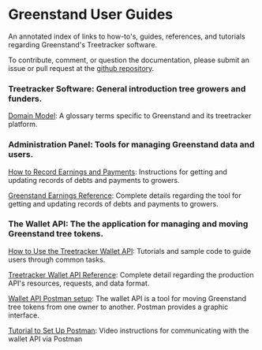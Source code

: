 # Greenstand User Guides

An annotated index of links to how-to's, guides, references, and tutorials regarding Greenstand's Treetracker software.

To contribute, comment, or question the documentation, please submit an issue or pull request at the [github repository](https://github.com/Greenstand/greenstand-documentation).

### **Treetracker Software:** General introduction tree growers and funders.

[Domain Model](https://github.com/Greenstand/system-design-docs/blob/master/domain-model/domain_model.md): A glossary terms specific to Greenstand and its treetracker platform.

### **Administration Panel:** Tools for managing Greenstand data and users.

[How to Record Earnings and Payments](earningshow.md): Instructions for getting and updating records of debts and payments to growers.

[Greenstand Earnings Reference](earningsref.md): Complete details regarding the tool for getting and updating records of debts and payments to growers.

### **The Wallet API:** The the application for managing and moving Greenstand tree tokens.

[How to Use the Treetracker Wallet API](walletapihow.md): Tutorials and sample code to guide users through common tasks.

[Treetracker Wallet API Reference](walletapiref.md): Complete detail regarding the production API's resources, requests, and data format.

[Wallet API Postman setup](https://greenstand.org/devbox/wallet-api-postman-setup): The wallet API is a tool for moving Greenstand tree tokens from one owner to another. Postman provides a graphic interface.

[Tutorial to Set Up Postman](https://www.loom.com/share/a9428383796140568f4c6fb965259588): Video instructions for communicating with the wallet API via Postman
